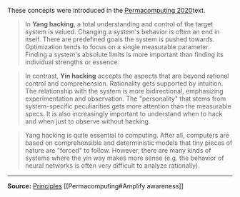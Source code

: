 
These concepts were introduced in the [Permacomputing 2020](http://permacomputing.net/Permacomputing_2020/)text.

>In **Yang hacking**, a total understanding and control of the target system is valued. Changing a system's behavior is often an end in itself. There are predefined goals the system is pushed towards. Optimization tends to focus on a single measurable parameter. Finding a system's absolute limits is more important than finding its individual strengths or essence.

>In contrast, **Yin hacking** accepts the aspects that are beyond rational control and comprehension. Rationality gets supported by intuition. The relationship with the system is more bidirectional, emphasizing experimentation and observation. The "personality" that stems from system-specific peculiarities gets more attention than the measurable specs. It is also increasingly important to understand when to hack and when just to observe without hacking.

>Yang hacking is quite essential to computing. After all, computers are based on comprehensible and deterministic models that tiny pieces of nature are "forced" to follow. However, there are many kinds of systems where the yin way makes more sense (e.g. the behavior of neural networks is often very difficult to analyze rationally).

---

**Source:**
[Principles](http://permacomputing.net/Principles/)
[[Permacomputing#Amplify awareness]]
